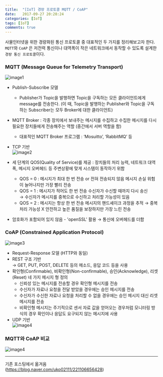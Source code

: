 ```yaml
---
title:  "[IoT] 경량 프로토콜 MQTT / CoAP"
date:   2017-09-27 20:28:24
categories: [IoT]
tags: [IoT]
comments: true
---
```



사물인터넷을 위한 경량화된 통신 프로토콜 중 대표적인 두 가지를 정리해보고자 한다.  
`MQTT`와 `CoAP` 은 저전력 통신이나 대역폭이 작은 네트워크에서 동작할 수 있도록 설계한 `경량 통신 프로토콜`이다.  



### **MQTT (Message Queue for Telemetry Transport)**

![image1](http://eun-bi.github.io/images/posting/1224_7.png)

- Publish-Subscribe 모델
  - Publisher가 Topic을 발행하면 Topic을 구독하는 모든 클라이언트에게 message를 전송한다.
    (이 때, Topic을 발행하는 Publisher와 Topic을 구독하는 Subscriber는 모두 Broker에 대한 클라이언트)

- MQTT Broker : 각종 장치에서 보내주는 메시지를 수집하고 수집한 메시지를 다시 필요한 장치들에게 전송해주는 역할
(중간에서 서버 역할을 함)
   - 대표적인 MQTT Broker 프로그램 : ‘Mosuitto’, ‘RabbitMQ’ 등

- TCP 기반  
![image2](http://eun-bi.github.io/images/posting/1224_8.png)  

- 세 단계의 QOS(Quality of Service)를 제공
: 장치들의 처리 능력, 네트워크 대역폭, 메시지 오버헤드 등 주변상황에 맞게 시스템이 동작하기 위함
   - QOS = 0 : 메시지가 최대 한 번 전송 or 전혀 전송되지 않음
   메시지 손실 위험이 늘어나지만 가장 빨리 전송
   - QOS = 1 : 메시지가 적어도 한 번 전송
   수신자가 수신할 때까지 다시 송신  
    → 수신자가 메시지를 중복으로 수신하고 처리할 가능성이 있음
   - QOS = 2 : 메시지는 항상 한 번 전송
   메시지의 핸드셰이크 과정을 추적 → 중복 처리 가능성 X
   안전하고 높은 품질을 보장하지만 가장 느린 전송

- 암호화가 포함되어 있지 않음 - 'openSSL' 활용
  → 통신에 오버헤드를 더함   


### **CoAP (Constrained Application Protocol)**

![image3](http://eun-bi.github.io/images/posting/1224_9.png)

- Request-Response 모델 (HTTP와 동일)
- REST 구조 기반  
 → GET, PUT, POST, DELETE 등의 메소드, 응답 코드 등을 사용
- 확인형(Confirmable), 비확인형(Non-confirmable), 승인(Acknowledge), 리셋(Reset) 네 가지 메시지 형 정의
  - 신뢰성 있는 메시지를 전송할 경우 확인형 메시지를 전송
  - 수신자가 자료나 요청을 전달 받았을 경우에는 승인 메시지를 전송
  - 수신자가 수신한 자료나 요청을 처리할 수 없을 경우에는 승인 메시지 대신 리셋 메시지를 전송
  - 비확인형 메시지는 주기적으로 센서 자료 값을 얻어오는 경우처럼 모니터링 방식의 경우 확인이나 응답도 요구되지 않는 메시지에 사용
- UDP 기반  
![image4](http://eun-bi.github.io/images/posting/1224_10.png)


### **MQTT와 CoAP 비교**

![image4](http://eun-bi.github.io/images/posting/1224_11.png)






---
기존 포스팅에서 옮겨옴  
(<https://blog.naver.com/uko02111/221106656428>)  
